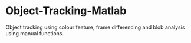 # Object-Tracking-Matlab
 Object tracking using colour feature, frame differencing and blob analysis using manual functions.
